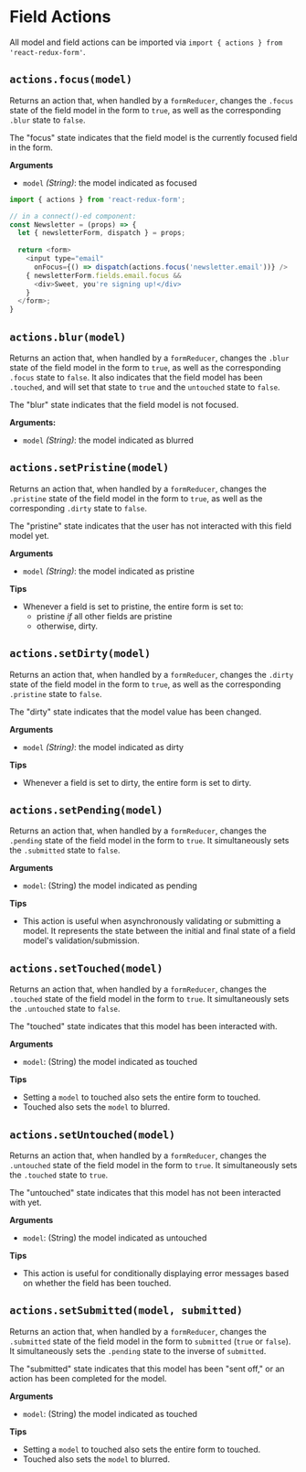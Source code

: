 # Field Actions

All model and field actions can be imported via `import { actions } from 'react-redux-form'`.

## `actions.focus(model)`
Returns an action that, when handled by a `formReducer`, changes the `.focus` state of the field model in the form to `true`, as well as the corresponding `.blur` state to `false`.

The "focus" state indicates that the field model is the currently focused field in the form.

**Arguments**
- `model` _(String)_: the model indicated as focused

```js
import { actions } from 'react-redux-form';

// in a connect()-ed component:
const Newsletter = (props) => {
  let { newsletterForm, dispatch } = props;
  
  return <form>
    <input type="email"
      onFocus={() => dispatch(actions.focus('newsletter.email'))} />
    { newsletterForm.fields.email.focus &&
      <div>Sweet, you're signing up!</div>
    }
  </form>;
}
```

## `actions.blur(model)`
Returns an action that, when handled by a `formReducer`, changes the `.blur` state of the field model in the form to `true`, as well as the corresponding `.focus` state to `false`. It also indicates that the field model has been `.touched`, and will set that state to `true` and the `untouched` state to `false`.

The "blur" state indicates that the field model is not focused.

**Arguments:**
- `model` _(String)_: the model indicated as blurred

## `actions.setPristine(model)`
Returns an action that, when handled by a `formReducer`, changes the `.pristine` state of the field model in the form to `true`, as well as the corresponding `.dirty` state to `false`.

The "pristine" state indicates that the user has not interacted with this field model yet.

**Arguments**
- `model` _(String)_: the model indicated as pristine

**Tips**
- Whenever a field is set to pristine, the entire form is set to:
  - pristine _if_ all other fields are pristine
  - otherwise, dirty.

## `actions.setDirty(model)`
Returns an action that, when handled by a `formReducer`, changes the `.dirty` state of the field model in the form to `true`, as well as the corresponding `.pristine` state to `false`.

The "dirty" state indicates that the model value has been changed.

**Arguments**
- `model` _(String)_: the model indicated as dirty

**Tips**
- Whenever a field is set to dirty, the entire form is set to dirty.

## `actions.setPending(model)`
Returns an action that, when handled by a `formReducer`, changes the `.pending` state of the field model in the form to `true`. It simultaneously sets the `.submitted` state to `false`.

**Arguments**
- `model`: (String) the model indicated as pending

**Tips**
- This action is useful when asynchronously validating or submitting a model. It represents the state between the initial and final state of a field model's validation/submission.

## `actions.setTouched(model)`
Returns an action that, when handled by a `formReducer`, changes the `.touched` state of the field model in the form to `true`. It simultaneously sets the `.untouched` state to `false`.

The "touched" state indicates that this model has been interacted with.

**Arguments**
- `model`: (String) the model indicated as touched

**Tips**
- Setting a `model` to touched also sets the entire form to touched.
- Touched also sets the `model` to blurred.

## `actions.setUntouched(model)`
Returns an action that, when handled by a `formReducer`, changes the `.untouched` state of the field model in the form to `true`. It simultaneously sets the `.touched` state to `true`.

The "untouched" state indicates that this model has not been interacted with yet.

**Arguments**
- `model`: (String) the model indicated as untouched

**Tips**
- This action is useful for conditionally displaying error messages based on whether the field has been touched.

## `actions.setSubmitted(model, submitted)`
Returns an action that, when handled by a `formReducer`, changes the `.submitted` state of the field model in the form to `submitted` (`true` or `false`). It simultaneously sets the `.pending` state to the inverse of `submitted`.

The "submitted" state indicates that this model has been "sent off," or an action has been completed for the model.

**Arguments**
- `model`: (String) the model indicated as touched

**Tips**
- Setting a `model` to touched also sets the entire form to touched.
- Touched also sets the `model` to blurred.